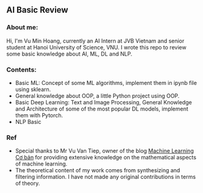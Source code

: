 ## AI Basic Review


### About me:
Hi, I'm Vu Min Hoang, currently an AI Intern at JVB Vietnam and senior student at Hanoi University of Science, VNU. I wrote this repo to review some basic knowledge about AI, ML, DL and NLP. 

### Contents:
-  Basic ML: Concept of some ML algorithms, implement them in ipynb file using sklearn.
-  General knowledge about OOP, a little Python project using OOP.
-  Basic Deep Learning: Text and Image Processing, General Knowledge and Architecture of some of the most popular DL models, implement them with Pytorch.
-  NLP Basic


### Ref
-  Special thanks to Mr Vu Van Tiep, owner of the blog [Machine Learning Cơ bản](https://machinelearningcoban.com/) for providing extensive knowledge on the mathematical aspects of machine learning.
-  The theoretical content of my work comes from synthesizing and filtering information. I have not made any original contributions in terms of theory.
